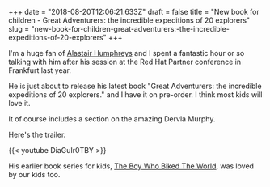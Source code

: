+++
date = "2018-08-20T12:06:21.633Z"
draft = false
title = "New book for children - Great Adventurers: the incredible expeditions of 20 explorers"
slug = "new-book-for-children-great-adventurers:-the-incredible-expeditions-of-20-explorers"
+++

I'm a huge fan of [Alastair Humphreys](https://www.alastairhumphreys.com/great-adventurers/) and I spent a fantastic hour or so talking with him after his session at the Red Hat Partner conference in Frankfurt last year.

  

He is just about to release his latest book "Great Adventurers: the incredible expeditions of 20 explorers." and I have it on pre-order. I think most kids will love it.

  

It of course includes a section on the amazing Dervla Murphy.

  

Here's the trailer.

  

{{< youtube DiaGuIr0TBY >}}

  

His earlier book series for kids, [The Boy Who Biked The World](https://www.amazon.co.uk/Boy-Who-Biked-World-Americas/dp/1903070872), was loved by our kids too.
